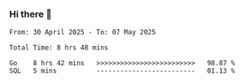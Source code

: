 ### Hi there 👋

<!--
**zhumeme/zhumeme** is a ✨ _special_ ✨ repository because its `README.md` (this file) appears on your GitHub profile.

Here are some ideas to get you started:

- 🔭 I’m currently working on ...
- 🌱 I’m currently learning ...
- 👯 I’m looking to collaborate on ...
- 🤔 I’m looking for help with ...
- 💬 Ask me about ...
- 📫 How to reach me: ...
- 😄 Pronouns: ...
- ⚡ Fun fact: ...
-->

<!--START_SECTION:waka-->

```all_time
From: 30 April 2025 - To: 07 May 2025

Total Time: 8 hrs 48 mins

Go    8 hrs 42 mins   >>>>>>>>>>>>>>>>>>>>>>>>>   98.87 %
SQL   5 mins          -------------------------   01.13 %
```

<!--END_SECTION:waka-->
